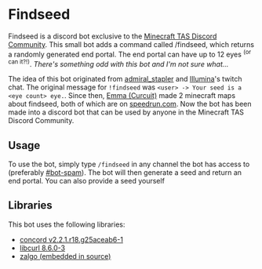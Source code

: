 # Findseed
Findseed is a discord bot exclusive to the [Minecraft TAS Discord Community](https://discord.gg/jGhNxpd). This small bot adds a command called /findseed, which returns a randomly generated end portal. The end portal can have up to 12 eyes <sup>(or can it?!)</sup>. *There's something odd with this bot and I'm not sure what...*

The idea of this bot originated from [admiral_stapler](https://www.twitch.tv/admiral_stapler) and [Illumina](https://www.twitch.tv/illumina1337)'s twitch chat. The original message for `!findseed` was `<user> -> Your seed is a <eye count> eye.`. Since then, [Emma (Curcuit)](https://www.youtube.com/@Curcuit) made 2 minecraft maps about findseed, both of which are on [speedrun.com](https://www.speedrun.com/findseed). Now the bot has been made into a discord bot that can be used by anyone in the Minecraft TAS Discord Community.

## Usage
To use the bot, simply type `/findseed` in any channel the bot has access to (preferably [#bot-spam](https://discord.com/channels/373166430478401555/889595617305837649)). The bot will then generate a seed and return an end portal. You can also provide a seed yourself

## Libraries
This bot uses the following libraries:
- [concord v2.2.1.r18.g25aceab6-1](https://github.com/Cogmasters/concord/commit/25aceab6c73da646f94b8c9de25e4d8013938e8e)
- [libcurl 8.6.0-3](https://github.com/curl/curl/tree/curl-8_6_0)
- [zalgo (embedded in source)](https://github.com/maeln/zalgo)